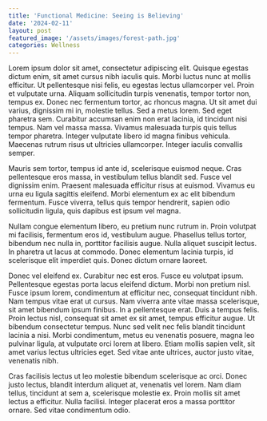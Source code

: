 ```yaml
---
title: 'Functional Medicine: Seeing is Believing'
date: '2024-02-11'
layout: post
featured_image: '/assets/images/forest-path.jpg'
categories: Wellness
---
```


Lorem ipsum dolor sit amet, consectetur adipiscing elit. Quisque egestas dictum enim, sit amet cursus nibh iaculis quis. Morbi luctus nunc at mollis efficitur. Ut pellentesque nisi felis, eu egestas lectus ullamcorper vel. Proin et vulputate urna. Aliquam sollicitudin turpis venenatis, tempor tortor non, tempus ex. Donec nec fermentum tortor, ac rhoncus magna. Ut sit amet dui varius, dignissim mi in, molestie tellus. Sed a metus lorem. Sed eget pharetra sem. Curabitur accumsan enim non erat lacinia, id tincidunt nisi tempus. Nam vel massa massa. Vivamus malesuada turpis quis tellus tempor pharetra. Integer vulputate libero id magna finibus vehicula. Maecenas rutrum risus ut ultricies ullamcorper. Integer iaculis convallis semper.

Mauris sem tortor, tempus id ante id, scelerisque euismod neque. Cras pellentesque eros massa, in vestibulum tellus blandit sed. Fusce vel dignissim enim. Praesent malesuada efficitur risus at euismod. Vivamus eu urna eu ligula sagittis eleifend. Morbi elementum ex ac elit bibendum fermentum. Fusce viverra, tellus quis tempor hendrerit, sapien odio sollicitudin ligula, quis dapibus est ipsum vel magna.

Nullam congue elementum libero, eu pretium nunc rutrum in. Proin volutpat mi facilisis, fermentum eros id, vestibulum augue. Phasellus tellus tortor, bibendum nec nulla in, porttitor facilisis augue. Nulla aliquet suscipit lectus. In pharetra ut lacus at commodo. Donec elementum lacinia turpis, id scelerisque elit imperdiet quis. Donec dictum ornare laoreet.

Donec vel eleifend ex. Curabitur nec est eros. Fusce eu volutpat ipsum. Pellentesque egestas porta lacus eleifend dictum. Morbi non pretium nisl. Fusce ipsum lorem, condimentum at efficitur nec, consequat tincidunt nibh. Nam tempus vitae erat ut cursus. Nam viverra ante vitae massa scelerisque, sit amet bibendum ipsum finibus. In a pellentesque erat. Duis a tempus felis. Proin lectus nisl, consequat sit amet ex sit amet, tempus efficitur augue. Ut bibendum consectetur tempus. Nunc sed velit nec felis blandit tincidunt lacinia a nisi. Morbi condimentum, metus eu venenatis posuere, magna leo pulvinar ligula, at vulputate orci lorem at libero. Etiam mollis sapien velit, sit amet varius lectus ultricies eget. Sed vitae ante ultrices, auctor justo vitae, venenatis nibh.

Cras facilisis lectus ut leo molestie bibendum scelerisque ac orci. Donec justo lectus, blandit interdum aliquet at, venenatis vel lorem. Nam diam tellus, tincidunt at sem a, scelerisque molestie ex. Proin mollis sit amet lectus a efficitur. Nulla facilisi. Integer placerat eros a massa porttitor ornare. Sed vitae condimentum odio.